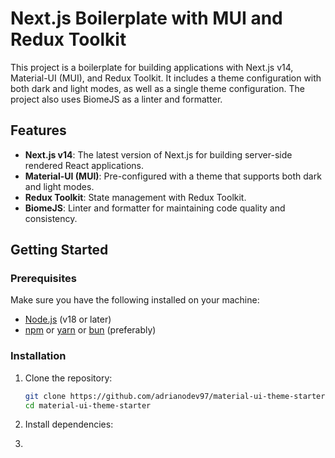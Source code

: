 # Next.js Boilerplate with MUI and Redux Toolkit

This project is a boilerplate for building applications with Next.js v14, Material-UI (MUI), and Redux Toolkit. It includes a theme configuration with both dark and light modes, as well as a single theme configuration. The project also uses BiomeJS as a linter and formatter.

## Features

- **Next.js v14**: The latest version of Next.js for building server-side rendered React applications.
- **Material-UI (MUI)**: Pre-configured with a theme that supports both dark and light modes.
- **Redux Toolkit**: State management with Redux Toolkit.
- **BiomeJS**: Linter and formatter for maintaining code quality and consistency.

## Getting Started

### Prerequisites

Make sure you have the following installed on your machine:

- [Node.js](https://nodejs.org/) (v18 or later)
- [npm](https://www.npmjs.com/) or [yarn](https://yarnpkg.com/) or [bun](https://bun.sh/) (preferably)

### Installation

1. Clone the repository:

   ```bash
   git clone https://github.com/adrianodev97/material-ui-theme-starter.git
   cd material-ui-theme-starter
   ```

2. Install dependencies:

3. 